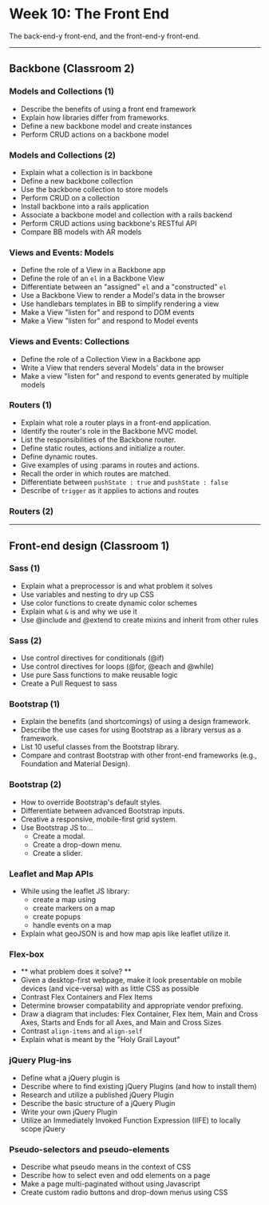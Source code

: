 # Week 10: The Front End

The back-end-y front-end, and the front-end-y front-end.

-----

## Backbone (Classroom 2)

### Models and Collections (1)

- Describe the benefits of using a front end framework
- Explain how libraries differ from frameworks.
- Define a new backbone model and create instances
- Perform CRUD actions on a backbone model

### Models and Collections (2)

- Explain what a collection is in backbone
- Define a new backbone collection
- Use the backbone collection to store models
- Perform CRUD on a collection
- Install backbone into a rails application
- Associate a backbone model and collection with a rails backend
- Perform CRUD actions using backbone's RESTful API
- Compare BB models with AR models


### Views and Events: Models
- Define the role of a View in a Backbone app
- Define the role of an `el` in a Backbone View
- Differentiate between an "assigned" `el` and a "constructed" `el`
- Use a Backbone View to render a Model's data in the browser
- Use handlebars templates in BB to simplify rendering a view
- Make a View "listen for" and respond to DOM events
- Make a View "listen for" and respond to Model events

### Views and Events: Collections
- Define the role of a Collection View in a Backbone app
- Write a View that renders several Models' data in the browser
- Make a view "listen for" and respond to events generated by multiple models

### Routers (1)
- Explain what role a router plays in a front-end application.
- Identify the router's role in the Backbone MVC model.
- List the responsibilities of the Backbone router.
- Define static routes, actions and initialize a router.
- Define dynamic routes.
- Give examples of using :params in routes and actions.
- Recall the order in which routes are matched.
- Differentiate between `pushState : true` and `pushState : false`
- Describe of `trigger` as it applies to actions and routes

### Routers (2)

-----

## Front-end design (Classroom 1)

### Sass (1)
- Explain what a preprocessor is and what problem it solves
- Use variables and nesting to dry up CSS
- Use color functions to create dynamic color schemes
- Explain what `&` is and why we use it
- Use @include and @extend to create mixins and inherit from other rules


### Sass (2)
- Use control directives for conditionals (@if)
- Use control directives for loops (@for, @each and @while)
- Use pure Sass functions to make reusable logic
- Create a Pull Request to sass


### Bootstrap (1)
- Explain the benefits (and shortcomings) of using a design framework.
- Describe the use cases for using Bootstrap as a library versus as a framework.
- List 10 useful classes from the Bootstrap library.
- Compare and contrast Bootstrap with other front-end frameworks (e.g., Foundation and Material Design).

### Bootstrap (2)
- How to override Bootstrap's default styles.
- Differentiate between advanced Bootstrap inputs.
- Creative a responsive, mobile-first grid system.
- Use Bootstrap JS to...
  - Create a modal.
  - Create a drop-down menu.
  - Create a slider.

### Leaflet and Map APIs
- While using the leaflet JS library:
  - create a map using
  - create markers on a map
  - create popups
  - handle events on a map
- Explain what geoJSON is and how map apis like leaflet utilize it.

### Flex-box
- ** what problem does it solve? **
- Given a desktop-first webpage, make it look presentable on mobile devices (and vice-versa) with as little CSS as possible
- Contrast Flex Containers and Flex Items
- Determine browser compatability and appropriate vendor prefixing.
- Draw a diagram that includes: Flex Container, Flex Item, Main and Cross Axes, Starts and Ends for all Axes, and Main and Cross Sizes
- Contrast `align-items` and `align-self`
- Explain what is meant by the "Holy Grail Layout"

### jQuery Plug-ins

- Define what a jQuery plugin is
- Describe where to find existing jQuery Plugins (and how to install them)
- Research and utilize a published jQuery Plugin
- Describe the basic structure of a jQuery Plugin
- Write your own jQuery Plugin
- Utilize an Immediately Invoked Function Expression (IIFE) to locally scope jQuery

### Pseudo-selectors and pseudo-elements

- Describe what pseudo means in the context of CSS
- Describe how to select even and odd elements on a page
- Make a page multi-paginated without using Javascript
- Create custom radio buttons and drop-down menus using CSS
